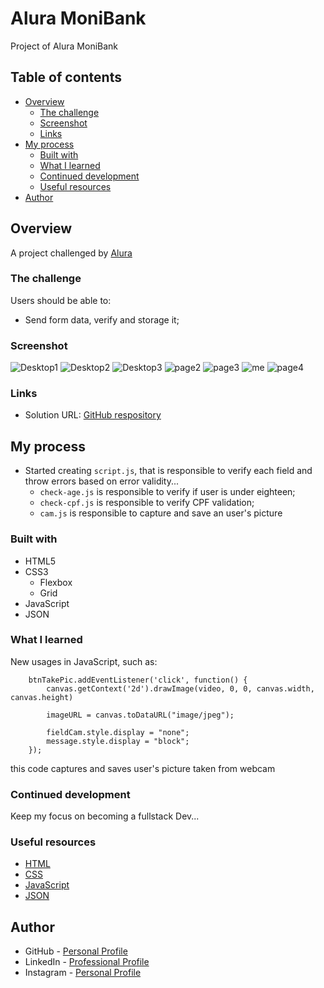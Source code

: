 # Alura MoniBank

Project of Alura MoniBank

## Table of contents

- [Overview](#overview)
  - [The challenge](#the-challenge)
  - [Screenshot](#screenshot)
  - [Links](#links)
- [My process](#my-process)
  - [Built with](#built-with)
  - [What I learned](#what-i-learned)
  - [Continued development](#continued-development)
  - [Useful resources](#useful-resources)
- [Author](#author)

## Overview

A project challenged by [Alura](https://cursos.alura.com.br/course/javascript-validando-formularios)

### The challenge

Users should be able to:

- Send form data, verify and storage it;

### Screenshot

![Desktop1](./img/screenshot/desktop1.png)
![Desktop2](./img/screenshot/desktop2.png)
![Desktop3](./img/screenshot/desktop3.png)
![page2](./img/screenshot/page2.png)
![page3](./img/screenshot/page3.png)
![me](./img/screenshot/me.png)
![page4](./img/screenshot/page4.png)

### Links

- Solution URL: [GitHub respository](https://github.com/ViniCellist/Alura-MoniBank)

## My process

- Started creating `script.js`, that is responsible to verify each field and throw errors based on error validity...
    - `check-age.js` is responsible to verify if user is under eighteen;
    - `check-cpf.js` is responsible to verify CPF validation;
    - `cam.js` is responsible to capture and save an user's picture


### Built with

- HTML5
- CSS3
    - Flexbox
    - Grid
- JavaScript
- JSON

### What I learned

New usages in JavaScript, such as:
```
    btnTakePic.addEventListener('click', function() {
        canvas.getContext('2d').drawImage(video, 0, 0, canvas.width, canvas.height)

        imageURL = canvas.toDataURL("image/jpeg");

        fieldCam.style.display = "none";
        message.style.display = "block";
    });
```
this code captures and saves user's picture taken from webcam

### Continued development

Keep my focus on becoming a fullstack Dev...

### Useful resources

- [HTML](https://developer.mozilla.org/en-US/docs/Web) 
- [CSS](https://developer.mozilla.org/en-US/docs/Web/CSS)
- [JavaScript](https://developer.mozilla.org/pt-BR/docs/Web/JavaScript)
- [JSON](https://www.json.org/json-pt.html)


## Author

- GitHub - [Personal Profile](https://github.com/ViniCellist)
- LinkedIn - [Professional Profile](https://www.linkedin.com/in/vinicius-de-souza-duarte-57937b192/)
- Instagram - [Personal Profile](https://www.linkedin.com/in/viniciussouzaduarte/)
